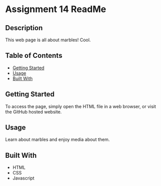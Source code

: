 # Assignment 14 ReadMe

## Description
This web page is all about marbles! Cool.

## Table of Contents
- [Getting Started](#getting-started)
- [Usage](#usage)
- [Built With](#built-with)

## Getting Started
To access the page, simply open the HTML file in a web browser, or visit the GitHub hosted website.

## Usage
Learn about marbles and enjoy media about them.

## Built With
- HTML
- CSS
- Javascript